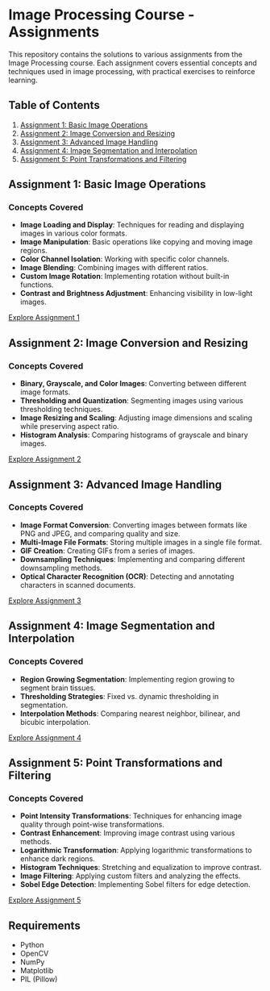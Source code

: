 # Image Processing Course - Assignments

This repository contains the solutions to various assignments from the Image Processing course. Each assignment covers essential concepts and techniques used in image processing, with practical exercises to reinforce learning.

## Table of Contents

1. [Assignment 1: Basic Image Operations](#assignment-1-basic-image-operations)
2. [Assignment 2: Image Conversion and Resizing](#assignment-2-image-conversion-and-resizing)
3. [Assignment 3: Advanced Image Handling](#assignment-3-advanced-image-handling)
4. [Assignment 4: Image Segmentation and Interpolation](#assignment-4-image-segmentation-and-interpolation)
5. [Assignment 5: Point Transformations and Filtering](#assignment-5-point-transformations-and-filtering)

## Assignment 1: Basic Image Operations

### Concepts Covered
- **Image Loading and Display**: Techniques for reading and displaying images in various color formats.
- **Image Manipulation**: Basic operations like copying and moving image regions.
- **Color Channel Isolation**: Working with specific color channels.
- **Image Blending**: Combining images with different ratios.
- **Custom Image Rotation**: Implementing rotation without built-in functions.
- **Contrast and Brightness Adjustment**: Enhancing visibility in low-light images.

[Explore Assignment 1](./worksheet%231)

## Assignment 2: Image Conversion and Resizing

### Concepts Covered
- **Binary, Grayscale, and Color Images**: Converting between different image formats.
- **Thresholding and Quantization**: Segmenting images using various thresholding techniques.
- **Image Resizing and Scaling**: Adjusting image dimensions and scaling while preserving aspect ratio.
- **Histogram Analysis**: Comparing histograms of grayscale and binary images.

[Explore Assignment 2](./worksheet%2315)

## Assignment 3: Advanced Image Handling

### Concepts Covered
- **Image Format Conversion**: Converting images between formats like PNG and JPEG, and comparing quality and size.
- **Multi-Image File Formats**: Storing multiple images in a single file format.
- **GIF Creation**: Creating GIFs from a series of images.
- **Downsampling Techniques**: Implementing and comparing different downsampling methods.
- **Optical Character Recognition (OCR)**: Detecting and annotating characters in scanned documents.

[Explore Assignment 3](./worksheet%2315)

## Assignment 4: Image Segmentation and Interpolation

### Concepts Covered
- **Region Growing Segmentation**: Implementing region growing to segment brain tissues.
- **Thresholding Strategies**: Fixed vs. dynamic thresholding in segmentation.
- **Interpolation Methods**: Comparing nearest neighbor, bilinear, and bicubic interpolation.

[Explore Assignment 4](./worksheet%2315)

## Assignment 5: Point Transformations and Filtering

### Concepts Covered
- **Point Intensity Transformations**: Techniques for enhancing image quality through point-wise transformations.
- **Contrast Enhancement**: Improving image contrast using various methods.
- **Logarithmic Transformation**: Applying logarithmic transformations to enhance dark regions.
- **Histogram Techniques**: Stretching and equalization to improve contrast.
- **Image Filtering**: Applying custom filters and analyzing the effects.
- **Sobel Edge Detection**: Implementing Sobel filters for edge detection.

[Explore Assignment 5](./worksheet%2315)

## Requirements

- Python
- OpenCV
- NumPy
- Matplotlib
- PIL (Pillow)
